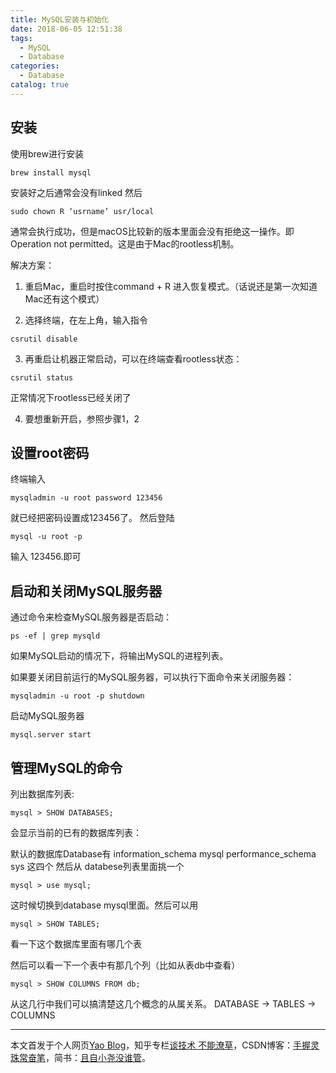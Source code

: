 ```yaml
---
title: MySQL安装与初始化
date: 2018-06-05 12:51:38
tags:
  - MySQL
  - Database
categories:
  - Database 
catalog: true
---
```


## 安装

使用brew进行安装

```
brew install mysql
```

安装好之后通常会没有linked
然后

```
sudo chown R ‘usrname’ usr/local

```

通常会执行成功，但是macOS比较新的版本里面会没有拒绝这一操作。即Operation not permitted。这是由于Mac的rootless机制。

解决方案：

1. 重启Mac，重启时按住command + R 进入恢复模式。（话说还是第一次知道Mac还有这个模式）

2. 选择终端，在左上角，输入指令

  ```
  csrutil disable
  ```

3. 再重启让机器正常启动，可以在终端查看rootless状态：

  ```
  csrutil status
  ```
  正常情况下rootless已经关闭了

4. 要想重新开启，参照步骤1，2


## 设置root密码

终端输入

```
mysqladmin -u root password 123456
```
就已经把密码设置成123456了。
然后登陆

```
mysql -u root -p
```

输入 123456.即可

## 启动和关闭MySQL服务器

通过命令来检查MySQL服务器是否启动：

```
ps -ef | grep mysqld
```
 如果MySQL启动的情况下，将输出MySQL的进程列表。

 如果要关闭目前运行的MySQL服务器，可以执行下面命令来关闭服务器：

```
mysqladmin -u root -p shutdown
```

启动MySQL服务器

```
mysql.server start
```


## 管理MySQL的命令
列出数据库列表:


```
mysql > SHOW DATABASES;
```

会显示当前的已有的数据库列表：

默认的数据库Database有
information_schema
mysql
performance_schema
sys
这四个
然后从 databese列表里面挑一个

```
mysql > use mysql;
```

这时候切换到database mysql里面。然后可以用

```
mysql > SHOW TABLES;
```

看一下这个数据库里面有哪几个表

然后可以看一下一个表中有那几个列（比如从表db中查看）

```
mysql > SHOW COLUMNS FROM db;
```

从这几行中我们可以搞清楚这几个概念的从属关系。 DATABASE -> TABLES -> COLUMNS


***
本文首发于个人网页[Yao Blog](http://liyaolife.com)，知乎专栏[谈技术 不能潦草](https://zhuanlan.zhihu.com/c_175317330)，CSDN博客：[手握灵珠常奋笔](https://blog.csdn.net/GeneralLi95)，简书：[且自小尧没谁管](https://www.jianshu.com/u/2ad44a001d34)。
